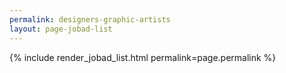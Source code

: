 ```yaml
---
permalink: designers-graphic-artists
layout: page-jobad-list
---
```

{% include render_jobad_list.html permalink=page.permalink %}
